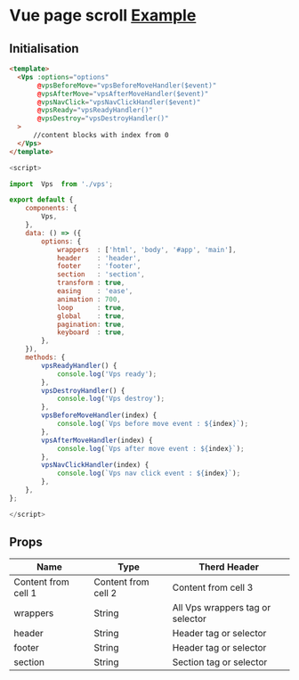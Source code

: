 # Vue page scroll [Example](https://lowrider-fn.github.io/vue-page-scroll/)

## Initialisation
```html
<template>
  <Vps :options="options"
       @vpsBeforeMove="vpsBeforeMoveHandler($event)"
       @vpsAfterMove="vpsAfterMoveHandler($event)"
       @vpsNavClick="vpsNavClickHandler($event)"
       @vpsReady="vpsReadyHandler()"
       @vpsDestroy="vpsDestroyHandler()"
  >
      //content blocks with index from 0
  </Vps>
</template>
```
```javascript
<script>

import  Vps  from './vps';

export default {
    components: {
        Vps,
    },
    data: () => ({
        options: {
            wrappers  : ['html', 'body', '#app', 'main'],
            header    : 'header',
            footer    : 'footer',
            section   : 'section',
            transform : true,
            easing    : 'ease',
            animation : 700,
            loop      : true,
            global    : true,
            pagination: true,
            keyboard  : true,
        },
    }),
    methods: {
        vpsReadyHandler() {
            console.log('Vps ready');
        },
        vpsDestroyHandler() {
            console.log('Vps destroy');
        },
        vpsBeforeMoveHandler(index) {
            console.log(`Vps before move event : ${index}`);
        },
        vpsAfterMoveHandler(index) {
            console.log(`Vps after move event : ${index}`);
        },
        vpsNavClickHandler(index) {
            console.log(`Vps nav click event : ${index}`);
        },
    },
};

</script>
```
## Props
Name | Type | Therd Header
------------ | --------------|----------------------------------------------------------------------------------------------
Content from cell 1 | Content from cell 2 | Content from cell 3
wrappers | String | All Vps wrappers tag or selector
header| String | Header tag or selector
footer| String | Header tag or selector
section| String | Section tag or selector
